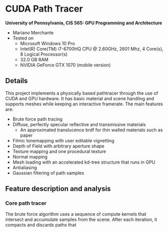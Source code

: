 

CUDA Path Tracer
================

**University of Pennsylvania, CIS 565: GPU Programming and Architecture**

* Mariano Merchante
* Tested on
  * Microsoft Windows 10 Pro
  * Intel(R) Core(TM) i7-6700HQ CPU @ 2.60GHz, 2601 Mhz, 4 Core(s), 8 Logical Processor(s)
  * 32.0 GB RAM
  * NVIDIA GeForce GTX 1070 (mobile version)

## Details
This project implements a physically based pathtracer through the use of CUDA and GPU hardware. It has basic material and scene handling and supports meshes while keeping an interactive framerate. The main features are:

* Brute force path tracing
* Diffuse, perfectly specular reflective and transmissive materials
  * An approximated translucence brdf for thin walled materials such as paper
* Filmic tonemapping with user editable vignetting
* Depth of Field with arbitrary aperture shape
* Texture mapping and one procedural texture
* Normal mapping
* Mesh loading with an accelerated kd-tree structure that runs in GPU
* Antialiasing
* Gaussian filtering of path samples


## Feature description and analysis

### Core path tracer
The brute force algorithm uses a sequence of compute kernels that intersect and accumulate samples from the scene. After each iteration, it compacts and discards paths that 
